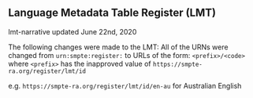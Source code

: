 ## Language Metadata Table Register (LMT)

lmt-narrative updated June 22nd, 2020

The following changes were made to the LMT:
All of the URNs were changed from `urn:smpte:register:`
to URLs of the form: `<prefix>/<code>`
where `<prefix>` has the inapproved value of `https://smpte-ra.org/register/lmt/id`

e.g.  `https://smpte-ra.org/register/lmt/id/en-au` for Australian English

